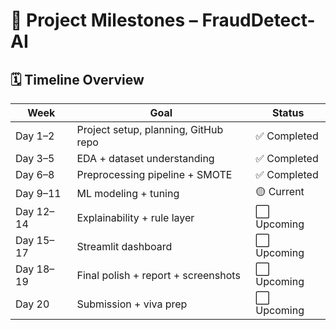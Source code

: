 # 📆 Project Milestones – FraudDetect-AI

## 🗓️ Timeline Overview

| Week | Goal                                    | Status      |
|------|-----------------------------------------|-------------|
| Day 1–2   | Project setup, planning, GitHub repo           | ✅ Completed |
| Day 3–5   | EDA + dataset understanding                    | ✅ Completed |
| Day 6–8   | Preprocessing pipeline + SMOTE                 | ✅ Completed |
| Day 9–11  | ML modeling + tuning                          | 🟡 Current  |
| Day 12–14 | Explainability + rule layer                   | ⬜ Upcoming  |
| Day 15–17 | Streamlit dashboard                           | ⬜ Upcoming  |
| Day 18–19 | Final polish + report + screenshots           | ⬜ Upcoming  |
| Day 20    | Submission + viva prep                        | ⬜ Upcoming  |
